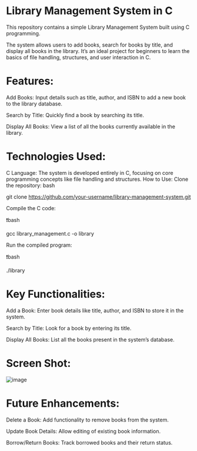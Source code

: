 # Library Management System in C
This repository contains a simple Library Management System built using C programming.

The system allows users to add books, search for books by title, and display all books in the library.
It’s an ideal project for beginners to learn the basics of file handling, structures, and user interaction in C.

# Features:
Add Books: Input details such as title, author, and ISBN to add a new book to the library database.

Search by Title: Quickly find a book by searching its title.

Display All Books: View a list of all the books currently available in the library.

# Technologies Used:
C Language: The system is developed entirely in C, focusing on core programming concepts like file handling and structures.
How to Use:
Clone the repository:
bash

git clone https://github.com/your-username/library-management-system.git

Compile the C code:

❗bash

gcc library_management.c -o library

Run the compiled program:

❗bash

./library

# Key Functionalities:
Add a Book: Enter book details like title, author, and ISBN to store it in the system.

Search by Title: Look for a book by entering its title.

Display All Books: List all the books present in the system’s database.

# Screen Shot:

![image](https://github.com/user-attachments/assets/5e2a66bf-3c76-4391-966c-b98fe3960049)

# Future Enhancements:
Delete a Book: Add functionality to remove books from the system.

Update Book Details: Allow editing of existing book information.

Borrow/Return Books: Track borrowed books and their return status.
